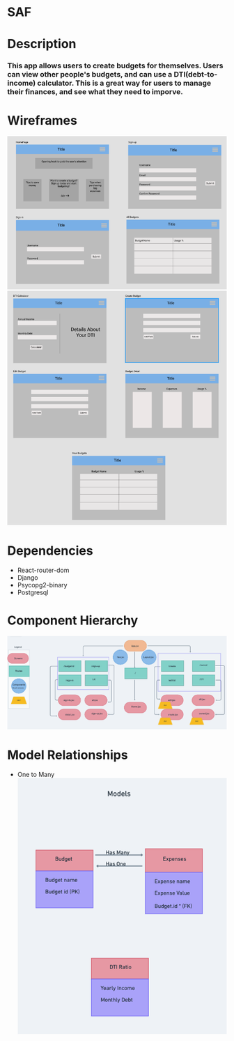 # SAF

# Description

### This app allows users to create budgets for themselves. Users can view other people's budgets, and can use a DTI(debt-to-income) calculator. This is a great way for users to manage their finances, and see what they need to imporve.

# Wireframes

<img src="images/Wireframe1.png" alt="wireframes">
<img src="images/Wireframe2.png" alt="wireframes2">

# Dependencies

- React-router-dom
- Django
- Psycopg2-binary
- Postgresql

# Component Hierarchy

<img src="images/Hierarchy.png" alt="Hierarchy">

# Model Relationships

- One to Many
  <img src="images/Models.png" alt="one-to-many">
